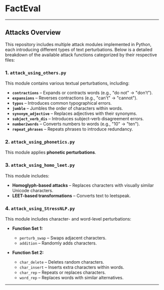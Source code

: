 # FactEval

---

## Attacks Overview  

This repository includes multiple attack modules implemented in Python, each introducing different types of text perturbations. Below is a detailed breakdown of the available attack functions categorized by their respective files:  

### **1. `attack_using_others.py`**  
This module contains various textual perturbations, including:  
- **`contractions`** – Expands or contracts words (e.g., "do not" → "don't").  
- **`expansions`** – Reverses contractions (e.g., "can't" → "cannot").  
- **`typos`** – Introduces common typographical errors.  
- **`jumble`** – Jumbles the order of characters within words.  
- **`synonym_adjective`** – Replaces adjectives with their synonyms.  
- **`subject_verb_dis`** – Introduces subject-verb disagreement errors.  
- **`number2words`** – Converts numbers to words (e.g., "10" → "ten").  
- **`repeat_phrases`** – Repeats phrases to introduce redundancy.  

### **2. `attack_using_phonetics.py`**  
This module applies **phonetic perturbations**. 

### **3. `attack_using_homo_leet.py`**  
This module includes:  
- **Homoglyph-based attacks** – Replaces characters with visually similar Unicode characters.  
- **LEET-based transformations** – Converts text to leetspeak.  

### **4. `attack_using_StressNLP.py`**  
This module includes character- and word-level perturbations:  

- **Function Set 1:**  
  - `perturb_swap` – Swaps adjacent characters.  
  - `addition` – Randomly adds characters.  

- **Function Set 2:**  
  - `char_delete` – Deletes random characters.  
  - `char_insert` – Inserts extra characters within words.  
  - `char_rep` – Repeats or replaces characters.  
  - `word_rep` – Replaces words with similar alternatives.  

---
